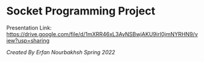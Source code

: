  # Socket Programming Project
 
 
 Presentation Link: https://drive.google.com/file/d/1mXRR46xL3AyNSBwjAKU9irI0jmNYRHN9/view?usp=sharing

 *Created By Erfan Nourbakhsh*
 *Spring 2022*
